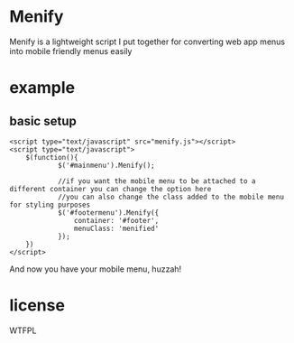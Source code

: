 Menify
======

Menify is a lightweight script I put together for converting web app menus into mobile friendly menus easily

example
=======

basic setup
------
 	<script type="text/javascript" src="menify.js"></script>
 	<script type="text/javascript">
 		$(function(){
 				$('#mainmenu').Menify();

				//if you want the mobile menu to be attached to a different container you can change the option here
				//you can also change the class added to the mobile menu for styling purposes
 				$('#footermenu').Menify({
 					container: '#footer',
					menuClass: 'menified'
 				});
 		})
 	</script>

And now you have your mobile menu, huzzah!


license
=======

WTFPL